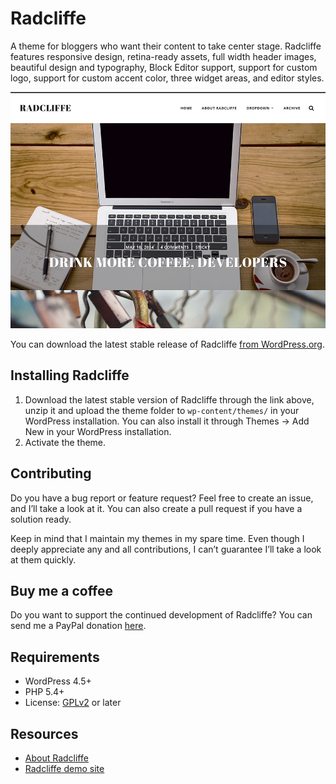 # Radcliffe

A theme for bloggers who want their content to take center stage. Radcliffe features responsive design, retina-ready assets, full width header images, beautiful design and typography, Block Editor support, support for custom logo, support for custom accent color, three widget areas, and editor styles.

![Radcliffe](https://github.com/andersnoren/radcliffe/blob/main/screenshot.png)

You can download the latest stable release of Radcliffe [from WordPress.org](https://wordpress.org/themes/radcliffe/).

## Installing Radcliffe
1. Download the latest stable version of Radcliffe through the link above, unzip it and upload the theme folder to `wp-content/themes/` in your WordPress installation. You can also install it through Themes → Add New in your WordPress installation.
2. Activate the theme.

## Contributing
Do you have a bug report or feature request? Feel free to create an issue, and I’ll take a look at it. You can also create a pull request if you have a solution ready. 

Keep in mind that I maintain my themes in my spare time. Even though I deeply appreciate any and all contributions, I can’t guarantee I’ll take a look at them quickly.

## Buy me a coffee
Do you want to support the continued development of Radcliffe? You can send me a PayPal donation [here](https://www.paypal.com/cgi-bin/webscr?cmd=_donations&business=anders%40andersnoren%2ese&lc=US&item_name=Free%20WordPress%20Themes%20from%20Anders%20Noren&currency_code=USD&bn=PP%2dDonationsBF%3abtn_donateCC_LG%2egif%3aNonHosted).

## Requirements
- WordPress 4.5+
- PHP 5.4+
- License: [GPLv2](https://www.gnu.org/licenses/gpl-2.0.html) or later

## Resources
- [About Radcliffe](https://andersnoren.se/teman/radcliffe-wordpress-theme/)
- [Radcliffe demo site](https://andersnoren.se/themes/radcliffe/)